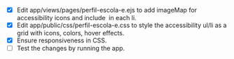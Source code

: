 - [x] Edit app/views/pages/perfil-escola-e.ejs to add imageMap for accessibility icons and include <img> in each li.
- [x] Edit app/public/css/perfil-escola-e.css to style the accessibility ul/li as a grid with icons, colors, hover effects.
- [x] Ensure responsiveness in CSS.
- [ ] Test the changes by running the app.
